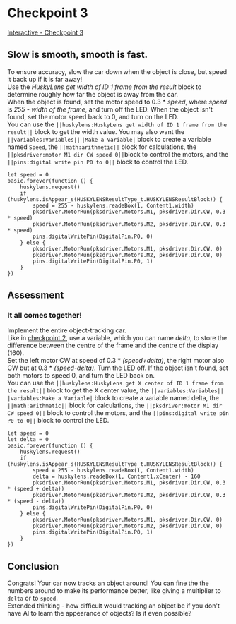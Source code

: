 # Checkpoint 3

[Interactive - Checkpoint 3](https://makecode.microbit.org/#tutorial:github:planeson/husky-car-tutorial/cp3)  
## Slow is smooth, smooth is fast.
To ensure accuracy, slow the car down when the object is close, but speed it back up if it is far away!  
Use the *HuskyLens get width of ID 1 frame from the result* block to determine roughly how far the object is away from the car.  
When the object is found, set the motor speed to 0.3 * *speed*, where *speed* is *255 - width of the frame*, and turn off the LED. When the object isn't found, set the motor speed back to 0, and turn on the LED.  
You can use the ``||huskylens:HuskyLens get width of ID 1 frame from the result||`` block to get the width value. You may also want the ``||variables:Variables||`` ``|Make a Variable|`` block to create a variable named `Speed`, the ``||math:arithmetic||`` block for calculations, the ``||pksdriver:motor M1 dir CW speed 0||``block to control the motors, and the ``||pins:digital write pin P0 to 0||`` block to control the LED.  
```blocks
let speed = 0
basic.forever(function () {
    huskylens.request()
    if (huskylens.isAppear_s(HUSKYLENSResultType_t.HUSKYLENSResultBlock)) {
        speed = 255 - huskylens.readeBox(1, Content1.width)
        pksdriver.MotorRun(pksdriver.Motors.M1, pksdriver.Dir.CW, 0.3 * speed)
        pksdriver.MotorRun(pksdriver.Motors.M2, pksdriver.Dir.CW, 0.3 * speed)
        pins.digitalWritePin(DigitalPin.P0, 0)
    } else {
        pksdriver.MotorRun(pksdriver.Motors.M1, pksdriver.Dir.CW, 0)
        pksdriver.MotorRun(pksdriver.Motors.M2, pksdriver.Dir.CW, 0)
        pins.digitalWritePin(DigitalPin.P0, 1)
    }
})
```

## Assessment
### It all comes together!
Implement the entire object-tracking car.  
Like in [checkpoint 2](/husky-car-tutorial/cp2), use a variable, which you can name *delta*, to store the difference between the centre of the frame and the centre of the display (160).  
Set the left motor CW at speed of 0.3 * *(speed+delta)*, the right motor also CW but at 0.3 * *(speed-delta)*. Turn the LED off. If the object isn't found, set both motors to speed 0, and turn the LED back on.  
You can use the ``||huskylens:HuskyLens get X center of ID 1 frame from the result||`` block to get the X center value, the ``||variables:Variables||`` ``|variables:Make a Variable|`` block to create a variable named delta, the ``||math:arithmetic||`` block for calculations, the ``||pksdriver:motor M1 dir CW speed 0||`` block to control the motors, and the ``||pins:digital write pin P0 to 0||`` block to control the LED.  
```blocks
let speed = 0
let delta = 0
basic.forever(function () {
    huskylens.request()
    if (huskylens.isAppear_s(HUSKYLENSResultType_t.HUSKYLENSResultBlock)) {
        speed = 255 - huskylens.readeBox(1, Content1.width)
        delta = huskylens.readeBox(1, Content1.xCenter) - 160
        pksdriver.MotorRun(pksdriver.Motors.M1, pksdriver.Dir.CW, 0.3 * (speed + delta))
        pksdriver.MotorRun(pksdriver.Motors.M2, pksdriver.Dir.CW, 0.3 * (speed - delta))
        pins.digitalWritePin(DigitalPin.P0, 0)
    } else {
        pksdriver.MotorRun(pksdriver.Motors.M1, pksdriver.Dir.CW, 0)
        pksdriver.MotorRun(pksdriver.Motors.M2, pksdriver.Dir.CW, 0)
        pins.digitalWritePin(DigitalPin.P0, 1)
    }
})
```
## Conclusion
Congrats! Your car now tracks an object around! You can fine the the numbers around to make its performance better, like giving a multiplier to `delta` or to `speed`.  
Extended thinking - how difficult would tracking an object be if you don't have AI to learn the appearance of objects? Is it even possible?  
<script src="https://makecode.com/gh-pages-embed.js"></script><script>makeCodeRender("{{ site.makecode.home_url }}", "{{ site.github.owner_name }}/{{ site.github.repository_name }}");</script>
